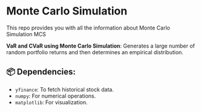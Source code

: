 # Monte Carlo Simulation
This repo provides you with all the information about Monte Carlo Simulation MCS


**VaR and CVaR using Monte Carlo Simulation**: Generates a large number of random portfolio returns and then determines an empirical distribution.


## 📦 Dependencies:

- `yfinance`: To fetch historical stock data.
- `numpy`: For numerical operations.
- `matplotlib`: For visualization.

